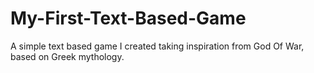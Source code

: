 # My-First-Text-Based-Game
A simple text based game I created taking inspiration from God Of War, based on Greek mythology.
